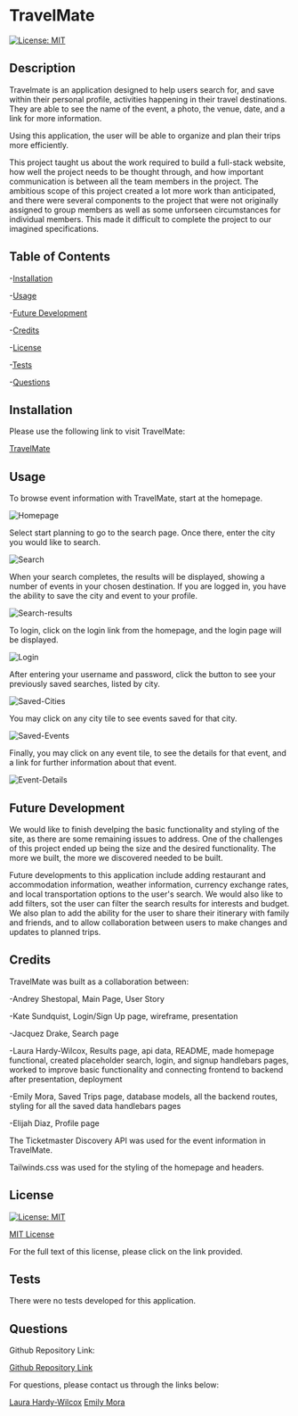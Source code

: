 # TravelMate

[![License: MIT](https://img.shields.io/badge/License-MIT-yellow.svg)](https://opensource.org/licenses/MIT)

## Description

Travelmate is an application designed to help users search for, and save within their personal profile, activities happening in their travel destinations.  They are able to see the name of the event, a photo, the venue, date, and a link for more information.

Using this application, the user will be able to organize and plan their trips more efficiently.

This project taught us about the work required to build a full-stack website, how well the project needs to be thought through, and how important communication is between all the team members in the project.  The ambitious scope of this project created a lot more work than anticipated, and there were several components to the project that were not originally assigned to group members as well as some unforseen circumstances for individual members.  This made it difficult to complete the project to our imagined specifications.

## Table of Contents

-[Installation](#Installation)

-[Usage](#Usage)

-[Future Development](#future-development)

-[Credits](#Credits) 

-[License](#License)

-[Tests](#Tests)

-[Questions](#Questions)

## Installation

Please use the following link to visit TravelMate:

[TravelMate](https://cryptic-mountain-16938.herokuapp.com)



## Usage

To browse event information with TravelMate, start at the homepage.

![Homepage](./public/images/screenshots/TravelMate%20homepage.png)

Select start planning to go to the search page.  Once there, enter the city you would like to search.

![Search](./public/images/screenshots/TravelMate%20search.png)

When your search completes, the results will be displayed, showing a number of events in your chosen destination.  If you are logged in, you have the ability to save the city and event to your profile.

![Search-results](./public/images/screenshots/TravelMate%20search%20results.png)

To login, click on the login link from the homepage, and the login page will be displayed.

![Login](./public/images/screenshots/TravelMate%20Login.png)

After entering your username and password, click the button to see your previously saved searches, listed by city.

![Saved-Cities](./public/images/screenshots/TravelMate%20Saved%20Cities.png)

You may click on any city tile to see events saved for that city.

![Saved-Events](./public/images/screenshots/TravelMate%20Saved%20Events.png)

Finally, you may click on any event tile, to see the details for that event, and a link for further information about that event.

![Event-Details](./public/images/screenshots/TravelMate%20Event%20Details.png)

## Future Development

We would like to finish develping the basic functionality and styling of the site, as there are some remaining issues to address.  One of the challenges of this project ended up being the size and the desired functionality.  The more we built, the more we discovered needed to be built.

Future developments to this application include adding restaurant and accommodation information, weather information, currency exchange rates, and local transportation options to the user's search.  We would also like to add filters, sot the user can filter the search results for interests and budget.  We also plan to add the ability for the user to share their itinerary with family and friends, and to allow collaboration between users to make changes and updates to planned trips.

## Credits

TravelMate was built as a collaboration between:

-Andrey Shestopal, Main Page, User Story

-Kate Sundquist, Login/Sign Up page, wireframe, presentation

-Jacquez Drake, Search page

-Laura Hardy-Wilcox, Results page, api data, README, made homepage functional, created placeholder search, login, and signup handlebars pages, worked to improve basic functionality and connecting frontend to backend after presentation, deployment

-Emily Mora, Saved Trips page, database models, all the backend routes, styling for all the saved data handlebars pages

-Elijah Diaz, Profile page

The Ticketmaster Discovery API was used for the event information in TravelMate.

Tailwinds.css was used for the styling of the homepage and headers.

## License

[![License: MIT](https://img.shields.io/badge/License-MIT-yellow.svg)](https://opensource.org/licenses/MIT)

[MIT License](https://opensource.org/license/mit-0/)

For the full text of this license, please click on the link provided.

## Tests

There were no tests developed for this application.

## Questions

Github Repository Link:

[Github Repository Link](https://github.com/Emilymora1207/TravelMate)

For questions, please contact us through the links below:

[Laura Hardy-Wilcox](https://github.com/lhardywilcox)
[Emily Mora](https://github.com/Emilymora1207)

